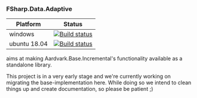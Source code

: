 ### FSharp.Data.Adaptive

| Platform | Status |
|---------|----|
| windows | [![Build status](https://ci.appveyor.com/api/projects/status/syfprdtumkycdt83/branch/master?svg=true)](https://ci.appveyor.com/project/krauthaufen/fsharp-control-incremental/branch/master) |
| ubuntu 18.04   | [![Build status](https://ci.appveyor.com/api/projects/status/b5m7h9gdtlt0g3ji/branch/master?svg=true)](https://ci.appveyor.com/project/krauthaufen/fsharp-control-incremental-6s2nb/branch/master)  |


aims at making Aardvark.Base.Incremental's functionality available as a standalone library.

This project is in a very early stage and we're currently working on migrating the base-implementation here.
While doing so we intend to clean things up and create documentation, so please be patient ;)
